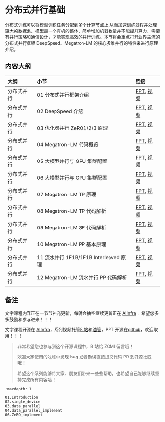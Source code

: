 <!--Copyright © ZOMI 适用于[License](https://github.com/Infrasys-AI/AIInfra)版权许可-->

# 分布式并行基础

分布式训练可以将模型训练任务分配到多个计算节点上,从而加速训练过程并处理更大的数据集。模型是一个有机的整体，简单增加机器数量并不能提升算力，需要有并行策略和通信设计，才能实现高效的并行训练。本节将会重点打开业界主流的分布式并行框架 DeepSpeed、Megatron-LM 的核心多维并行的特性来进行原理介绍。

## 内容大纲

| 大纲 | 小节 | 链接|
|:-- |:-- |:-- |
| 分布式并行 | 01 分布式并行框架介绍  | [PPT](./01Introduction.pdf), [视频](https://www.bilibili.com/video/BV1op421C7wp) |
| 分布式并行 | 02 DeepSpeed 介绍  | [PPT](./02DeepSpeed.pdf), [视频](https://www.bilibili.com/video/BV1tH4y1J7bm) |
| 分布式并行 | 03 优化器并行 ZeRO1/2/3 原理  | [PPT](./03DSZero.pdf), [视频](https://www.bilibili.com/video/BV1fb421t7KN) |
| 分布式并行 | 04 Megatron-LM 代码概览  | [PPT](./04Megatron.pdf), [视频](https://www.bilibili.com/video/BV12J4m1K78y) |
| 分布式并行 | 05 大模型并行与 GPU 集群配置  | [PPT](./05MGConfig.pdf), [视频](https://www.bilibili.com/video/BV1NH4y1g7w4) |
| 分布式并行 | 06  大模型并行与 GPU 集群配置  | [PPT](./06MGTPPrinc.pdf), [视频](https://www.bilibili.com/video/BV1ji421C7jH) |
| 分布式并行 | 07 Megatron-LM TP 原理  | [PPT](./07MGTPCode.pdf), [视频](https://www.bilibili.com/video/BV1yw4m1S71Y) |
| 分布式并行 | 08 Megatron-LM TP 代码解析  | [PPT](./07MGTPCode.pdf), [视频](https://www.bilibili.com/video/BV1cy411Y7B9) |
| 分布式并行 | 09 Megatron-LM SP 代码解析  | [PPT](./08MGSPPrinc.pdf), [视频](https://www.bilibili.com/video/BV1EM4m1r7tm) |
| 分布式并行 | 10 Megatron-LM PP 基本原理  | [PPT](./10MGPPCode.pdf), [视频](https://www.bilibili.com/video/BV18f42197Sx) |
| 分布式并行 | 11 流水并行 1F1B/1F1B Interleaved 原理  | [PPT](./10MGPPCode.pdf), [视频](https://www.bilibili.com/video/BV1aD421g7yZ) |
| 分布式并行 | 12 Megatron-LM 流水并行 PP 代码解析  | [PPT](./10MGPPCode), [视频](https://www.bilibili.com/video/BV1hs421g7vN) |

## 备注

文字课程内容正在一节节补充更新，每晚会抽空继续更新正在 [AIInfra](https://infrasys-ai.github.io/aiinfra-docs) ，希望您多多鼓励和参与进来！！！

文字课程开源在 [AIInfra](https://infrasys-ai.github.io/aiinfra-docs)，系列视频托管[B 站](https://space.bilibili.com/517221395)和[油管](https://www.youtube.com/@ZOMI666/playlists)，PPT 开源在[github](https://github.com/Infrasys-AI/AIInfra)，欢迎取用！！！

> 非常希望您也参与到这个开源课程中，B 站给 ZOMI 留言哦！
>
> 欢迎大家使用的过程中发现 bug 或者勘误直接提交代码 PR 到开源社区哦！
>
> 希望这个系列能够给大家、朋友们带来一些些帮助，也希望自己能够继续坚持完成所有内容哈！

```{toctree}
:maxdepth: 1

01.Introduction
02.single_device
03.data_parallel
04.data_parallel_implement
06.ZeRO_implement
```